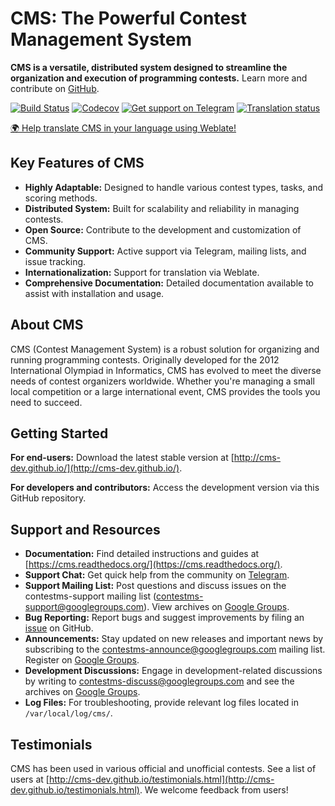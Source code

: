 # CMS: The Powerful Contest Management System

**CMS is a versatile, distributed system designed to streamline the organization and execution of programming contests.**  Learn more and contribute on [GitHub](https://github.com/cms-dev/cms).

[![Build Status](https://github.com/cms-dev/cms/actions/workflows/main.yml/badge.svg)](https://github.com/cms-dev/cms/actions)
[![Codecov](https://codecov.io/gh/cms-dev/cms/branch/main/graph/badge.svg)](https://codecov.io/gh/cms-dev/cms)
[![Get support on Telegram](https://img.shields.io/badge/Questions%3F-Join%20the%20Telegram%20group!-%2326A5E4?style=flat&logo=telegram)](https://t.me/contestms)
[![Translation status](https://hosted.weblate.org/widget/cms/svg-badge.svg)](https://hosted.weblate.org/engage/cms/)

[🌍 Help translate CMS in your language using Weblate!](https://hosted.weblate.org/engage/cms/)

## Key Features of CMS

*   **Highly Adaptable:** Designed to handle various contest types, tasks, and scoring methods.
*   **Distributed System:** Built for scalability and reliability in managing contests.
*   **Open Source:**  Contribute to the development and customization of CMS.
*   **Community Support:** Active support via Telegram, mailing lists, and issue tracking.
*   **Internationalization:** Support for translation via Weblate.
*   **Comprehensive Documentation:** Detailed documentation available to assist with installation and usage.

## About CMS

CMS (Contest Management System) is a robust solution for organizing and running programming contests. Originally developed for the 2012 International Olympiad in Informatics, CMS has evolved to meet the diverse needs of contest organizers worldwide. Whether you're managing a small local competition or a large international event, CMS provides the tools you need to succeed.

## Getting Started

**For end-users:** Download the latest stable version at [http://cms-dev.github.io/](http://cms-dev.github.io/).

**For developers and contributors:** Access the development version via this GitHub repository.

## Support and Resources

*   **Documentation:**  Find detailed instructions and guides at [https://cms.readthedocs.org/](https://cms.readthedocs.org/).
*   **Support Chat:** Get quick help from the community on [Telegram](https://t.me/contestms).
*   **Support Mailing List:** Post questions and discuss issues on the contestms-support mailing list (<contestms-support@googlegroups.com>).  View archives on [Google Groups](https://groups.google.com/forum/#!forum/contestms-support).
*   **Bug Reporting:** Report bugs and suggest improvements by filing an [issue](https://github.com/cms-dev/cms/issues) on GitHub.
*   **Announcements:** Stay updated on new releases and important news by subscribing to the <contestms-announce@googlegroups.com> mailing list. Register on [Google Groups](https://groups.google.com/forum/#!forum/contestms-announce).
*   **Development Discussions:** Engage in development-related discussions by writing to <contestms-discuss@googlegroups.com> and see the archives on [Google Groups](https://groups.google.com/forum/#!forum/contestms-discuss).
*   **Log Files:**  For troubleshooting, provide relevant log files located in `/var/local/log/cms/`.

## Testimonials

CMS has been used in various official and unofficial contests. See a list of users at [http://cms-dev.github.io/testimonials.html](http://cms-dev.github.io/testimonials.html). We welcome feedback from users!
